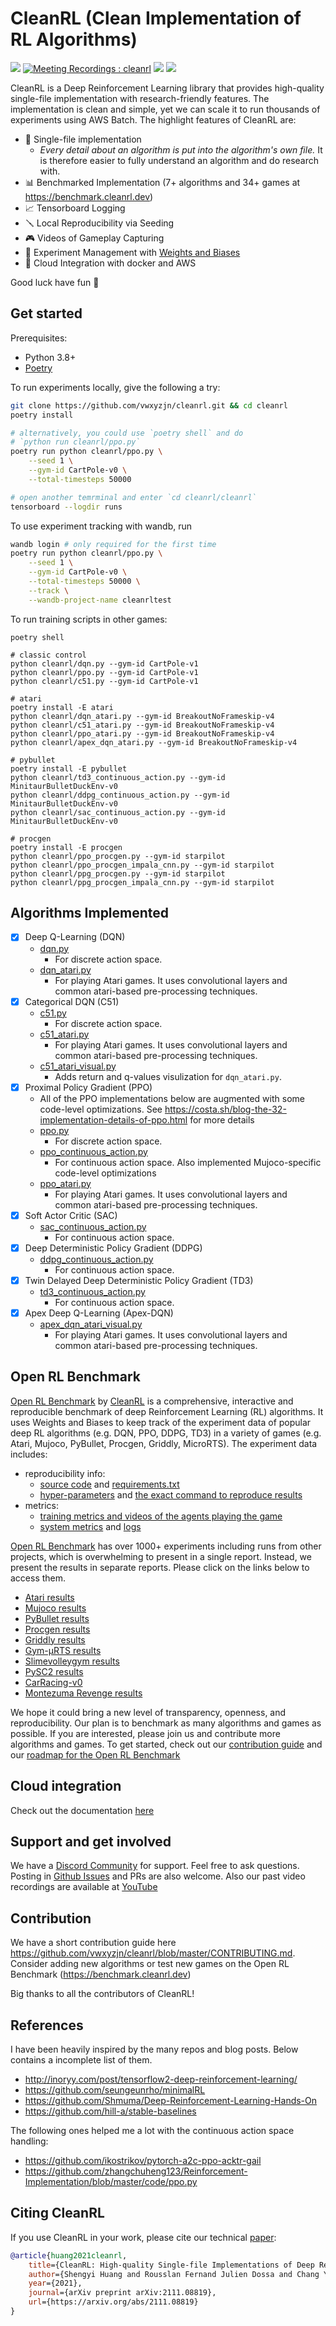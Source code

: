# CleanRL (Clean Implementation of RL Algorithms)

[<img src="https://img.shields.io/badge/discord-cleanrl-green?label=Discord&logo=discord&logoColor=ffffff&labelColor=7289DA&color=2c2f33">](https://discord.gg/D6RCjA6sVT)
[![Meeting Recordings : cleanrl](https://img.shields.io/badge/meeting%20recordings-cleanrl-green?logo=youtube&logoColor=ffffff&labelColor=FF0000&color=282828&style=flat?label=healthinesses)](https://www.youtube.com/watch?v=dm4HdGujpPs&list=PLQpKd36nzSuMynZLU2soIpNSMeXMplnKP&index=2)
[<img src="https://github.com/vwxyzjn/cleanrl/workflows/build/badge.svg">](
https://github.com/vwxyzjn/cleanrl/actions)
[<img src="https://badge.fury.io/py/cleanrl.svg">](
https://pypi.org/project/cleanrl/)





CleanRL is a Deep Reinforcement Learning library that provides high-quality single-file implementation with research-friendly features. The implementation is clean and simple, yet we can scale it to run thousands of experiments using AWS Batch. The highlight features of CleanRL are:



* 📜 Single-file implementation
   * *Every detail about an algorithm is put into the algorithm's own file.* It is therefore easier to fully understand an algorithm and do research with.
* 📊 Benchmarked Implementation (7+ algorithms and 34+ games at https://benchmark.cleanrl.dev)
* 📈 Tensorboard Logging
* 🪛 Local Reproducibility via Seeding
* 🎮 Videos of Gameplay Capturing
* 🧫 Experiment Management with [Weights and Biases](https://wandb.ai/site)
* 💸 Cloud Integration with docker and AWS 

Good luck have fun :rocket:

## Get started

Prerequisites:
* Python 3.8+
* [Poetry](https://python-poetry.org)

To run experiments locally, give the following a try:

```bash
git clone https://github.com/vwxyzjn/cleanrl.git && cd cleanrl
poetry install

# alternatively, you could use `poetry shell` and do
# `python run cleanrl/ppo.py`
poetry run python cleanrl/ppo.py \
    --seed 1 \
    --gym-id CartPole-v0 \
    --total-timesteps 50000

# open another temrminal and enter `cd cleanrl/cleanrl`
tensorboard --logdir runs
```

To use experiment tracking with wandb, run
```bash
wandb login # only required for the first time
poetry run python cleanrl/ppo.py \
    --seed 1 \
    --gym-id CartPole-v0 \
    --total-timesteps 50000 \
    --track \
    --wandb-project-name cleanrltest
```

To run training scripts in other games:
```
poetry shell

# classic control
python cleanrl/dqn.py --gym-id CartPole-v1
python cleanrl/ppo.py --gym-id CartPole-v1
python cleanrl/c51.py --gym-id CartPole-v1

# atari
poetry install -E atari
python cleanrl/dqn_atari.py --gym-id BreakoutNoFrameskip-v4
python cleanrl/c51_atari.py --gym-id BreakoutNoFrameskip-v4
python cleanrl/ppo_atari.py --gym-id BreakoutNoFrameskip-v4
python cleanrl/apex_dqn_atari.py --gym-id BreakoutNoFrameskip-v4

# pybullet
poetry install -E pybullet
python cleanrl/td3_continuous_action.py --gym-id MinitaurBulletDuckEnv-v0
python cleanrl/ddpg_continuous_action.py --gym-id MinitaurBulletDuckEnv-v0
python cleanrl/sac_continuous_action.py --gym-id MinitaurBulletDuckEnv-v0

# procgen
poetry install -E procgen
python cleanrl/ppo_procgen.py --gym-id starpilot
python cleanrl/ppo_procgen_impala_cnn.py --gym-id starpilot
python cleanrl/ppg_procgen.py --gym-id starpilot
python cleanrl/ppg_procgen_impala_cnn.py --gym-id starpilot
```


## Algorithms Implemented
- [x] Deep Q-Learning (DQN)
    * [dqn.py](https://github.com/vwxyzjn/cleanrl/blob/master/cleanrl/dqn.py)
        * For discrete action space.
    * [dqn_atari.py](https://github.com/vwxyzjn/cleanrl/blob/master/cleanrl/dqn_atari.py)
        * For playing Atari games. It uses convolutional layers and common atari-based pre-processing techniques.
- [x] Categorical DQN (C51)
    * [c51.py](https://github.com/vwxyzjn/cleanrl/blob/master/cleanrl/c51.py)
        * For discrete action space.
    * [c51_atari.py](https://github.com/vwxyzjn/cleanrl/blob/master/cleanrl/c51_atari.py)
        * For playing Atari games. It uses convolutional layers and common atari-based pre-processing techniques.
    * [c51_atari_visual.py](https://github.com/vwxyzjn/cleanrl/blob/master/cleanrl/c51_atari_visual.py)
        * Adds return and q-values visulization for `dqn_atari.py`.
- [x] Proximal Policy Gradient (PPO) 
    * All of the PPO implementations below are augmented with some code-level optimizations. See https://costa.sh/blog-the-32-implementation-details-of-ppo.html for more details
    * [ppo.py](https://github.com/vwxyzjn/cleanrl/blob/master/cleanrl/ppo.py)
        * For discrete action space.
    * [ppo_continuous_action.py](https://github.com/vwxyzjn/cleanrl/blob/master/cleanrl/ppo_continuous_action.py)
        * For continuous action space. Also implemented Mujoco-specific code-level optimizations
    * [ppo_atari.py](https://github.com/vwxyzjn/cleanrl/blob/master/cleanrl/ppo_atari.py)
        * For playing Atari games. It uses convolutional layers and common atari-based pre-processing techniques.
- [x] Soft Actor Critic (SAC)
    * [sac_continuous_action.py](https://github.com/vwxyzjn/cleanrl/blob/master/cleanrl/sac_continuous_action.py)
        * For continuous action space.
- [x] Deep Deterministic Policy Gradient (DDPG)
    * [ddpg_continuous_action.py](https://github.com/vwxyzjn/cleanrl/blob/master/cleanrl/ddpg_continuous_action.py)
        * For continuous action space.
- [x] Twin Delayed Deep Deterministic Policy Gradient (TD3)
    * [td3_continuous_action.py](https://github.com/vwxyzjn/cleanrl/blob/master/cleanrl/td3_continuous_action.py)
        * For continuous action space.
- [x] Apex Deep Q-Learning (Apex-DQN)
    * [apex_dqn_atari_visual.py](https://github.com/vwxyzjn/cleanrl/blob/master/cleanrl/apex_dqn_atari_visual.py)
        * For playing Atari games. It uses convolutional layers and common atari-based pre-processing techniques.

## Open RL Benchmark

[Open RL Benchmark](https://wandb.ai/cleanrl/cleanrl.benchmark/reports/Open-RL-Benchmark-0-5-0---Vmlldzo0MDcxOA) by [CleanRL](https://github.com/vwxyzjn/cleanrl) is a comprehensive, interactive and reproducible benchmark of deep Reinforcement Learning (RL) algorithms. It uses Weights and Biases to keep track of the experiment data of popular deep RL algorithms (e.g. DQN, PPO, DDPG, TD3) in a variety of games (e.g. Atari, Mujoco, PyBullet, Procgen, Griddly, MicroRTS). The experiment data includes:

- reproducibility info:
    - [source code](https://app.wandb.ai/cleanrl/cleanrl.benchmark/runs/2jrqfugg/code?workspace=user-costa-huang) and [requirements.txt](https://app.wandb.ai/cleanrl/cleanrl.benchmark/runs/2jrqfugg/files/requirements.txt)
    - [](https://app.wandb.ai/cleanrl/cleanrl.benchmark/runs/2jrqfugg/code?workspace=user-costa-huang)﻿[hyper-parameters](https://app.wandb.ai/cleanrl/cleanrl.benchmark/runs/2jrqfugg/overview?workspace=user-costa-huang) and [the exact command to reproduce results](https://app.wandb.ai/cleanrl/cleanrl.benchmark/runs/2jrqfugg/overview?workspace=user-costa-huang)
- metrics:
    - [training metrics and videos of the agents playing the game](https://app.wandb.ai/cleanrl/cleanrl.benchmark/runs/2jrqfugg?workspace=user-costa-huang)
    - [system metrics](https://app.wandb.ai/cleanrl/cleanrl.benchmark/runs/2jrqfugg/system?workspace=user-costa-huang) and [logs](https://app.wandb.ai/cleanrl/cleanrl.benchmark/runs/2jrqfugg/logs?workspace=user-costa-huang)

[Open RL Benchmark](https://wandb.ai/cleanrl/cleanrl.benchmark/reports/Open-RL-Benchmark-0-5-0---Vmlldzo0MDcxOA) has over 1000+ experiments including runs from other projects, which is overwhelming to present in a single report. Instead, we present the results in separate reports. Please click on the links below to access them.

- [Atari results](https://wandb.ai/cleanrl/cleanrl.benchmark/reports/Atari--VmlldzoxMTExNTI)
- [Mujoco results](https://wandb.ai/cleanrl/cleanrl.benchmark/reports/Mujoco--VmlldzoxODE0NjE)
- [PyBullet results](https://wandb.ai/cleanrl/cleanrl.benchmark/reports/PyBullet-and-Other-Continuous-Action-Tasks--VmlldzoxODE0NzY)
- [Procgen results](https://wandb.ai/cleanrl/cleanrl.benchmark/reports/Procgen-New--Vmlldzo0NDUyMTg)
- [Griddly results](https://wandb.ai/griddly/griddly-paper-generalize?workspace=user-costa-huang)
- [Gym-μRTS results](https://wandb.ai/vwxyzjn/gym-microrts-paper/reports/Gym-RTS-Toward-Affordable-Deep-Reinforcement-Learning-Research-in-Real-time-Strategy-Games--Vmlldzo2MDIzMTg)
- [Slimevolleygym results](https://wandb.ai/cleanrl/cleanrl.benchmark/reports/Slimevolleygym--Vmlldzo0ODA1MjA)
- [PySC2 results](https://wandb.ai/cleanrl/cleanrl.benchmark/reports/Gym-pysc2-Benchmark--VmlldzoyNTEyMTc)
- [CarRacing-v0](https://wandb.ai/cleanrl/cleanrl.benchmark/reports/CarRacing-v0--VmlldzoyNDUwMzU)
- [Montezuma Revenge results](https://wandb.ai/cleanrl/cleanrl.benchmark/reports/Montezuma-Revenge--Vmlldzo1MDYxNTk)


We hope it could bring a new level of transparency, openness, and reproducibility. Our plan is to 
benchmark as many algorithms and games as possible. If you are interested, please join us and contribute
more algorithms and games. To get started, check out our [contribution guide](https://github.com/vwxyzjn/cleanrl/blob/master/CONTRIBUTING.md) and our [roadmap for the Open RL Benchmark](https://github.com/vwxyzjn/cleanrl/projects/1)


## Cloud integration

Check out the documentation [here](https://github.com/vwxyzjn/cleanrl/tree/master/cloud)


## Support and get involved

We have a [Discord Community](https://discord.gg/D6RCjA6sVT) for support. Feel free to ask questions. Posting in [Github Issues](https://github.com/vwxyzjn/cleanrl/issues) and PRs are also welcome. Also our past video recordings are available at [YouTube](https://www.youtube.com/watch?v=dm4HdGujpPs&list=PLQpKd36nzSuMynZLU2soIpNSMeXMplnKP&index=2)

<!-- In addition, we also have a monthly development cycle to implement new RL algorithms. Feel free to participate or ask questions there, too. You can sign up for our mailing list at our [Google Groups](https://groups.google.com/forum/#!forum/rlimplementation/join) to receive event RVSP which contains the Hangout video call address every week.  -->

## Contribution

We have a short contribution guide here https://github.com/vwxyzjn/cleanrl/blob/master/CONTRIBUTING.md. Consider adding new algorithms 
or test new games on the Open RL Benchmark (https://benchmark.cleanrl.dev)

Big thanks to all the contributors of CleanRL!

## References

I have been heavily inspired by the many repos and blog posts. Below contains a incomplete list of them.

* http://inoryy.com/post/tensorflow2-deep-reinforcement-learning/
* https://github.com/seungeunrho/minimalRL
* https://github.com/Shmuma/Deep-Reinforcement-Learning-Hands-On
* https://github.com/hill-a/stable-baselines

The following ones helped me a lot with the continuous action space handling:

* https://github.com/ikostrikov/pytorch-a2c-ppo-acktr-gail
* https://github.com/zhangchuheng123/Reinforcement-Implementation/blob/master/code/ppo.py


## Citing CleanRL

If you use CleanRL in your work, please cite our technical [paper](https://arxiv.org/abs/2111.08819):

```bibtex
@article{huang2021cleanrl,
    title={CleanRL: High-quality Single-file Implementations of Deep Reinforcement Learning Algorithms}, 
    author={Shengyi Huang and Rousslan Fernand Julien Dossa and Chang Ye and Jeff Braga},
    year={2021},
    journal={arXiv preprint arXiv:2111.08819},
    url={https://arxiv.org/abs/2111.08819}
}
